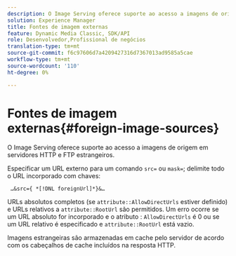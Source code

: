 ```yaml
---
description: O Image Serving oferece suporte ao acesso a imagens de origem em servidores HTTP e FTP estrangeiros.
solution: Experience Manager
title: Fontes de imagem externas
feature: Dynamic Media Classic, SDK/API
role: Desenvolvedor,Profissional de negócios
translation-type: tm+mt
source-git-commit: f6c97606d7a4209427316d7367013ad9585a5cae
workflow-type: tm+mt
source-wordcount: '110'
ht-degree: 0%

---
```



# Fontes de imagem externas{#foreign-image-sources}

O Image Serving oferece suporte ao acesso a imagens de origem em servidores HTTP e FTP estrangeiros.

Especificar um URL externo para um comando `src=` ou `mask=`; delimite todo o URL incorporado com chaves:

` …&src={ *[!DNL foreignUrl]*}&…`

URLs absolutos completos (se `attribute::AllowDirectUrls` estiver definido) e URLs relativos a `attribute::RootUrl` são permitidos. Um erro ocorre se um URL absoluto for incorporado e o atributo : `AllowDirectUrls` é 0 ou se um URL relativo é especificado e `attribute::RootUrl` está vazio.

Imagens estrangeiras são armazenadas em cache pelo servidor de acordo com os cabeçalhos de cache incluídos na resposta HTTP.
